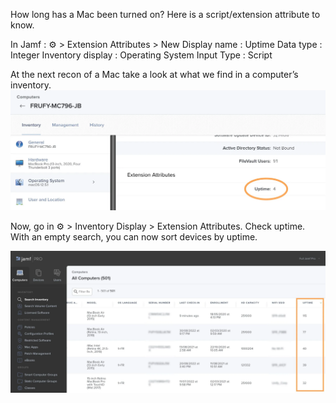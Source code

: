 How long has a Mac been turned on? Here is a script/extension attribute to know.

In Jamf : ⚙️ > Extension Attributes > New 
Display name : Uptime 
Data type : Integer 
Inventory display : Operating System 
Input Type : Script 

At the next recon of a Mac take a look at what we find in a computer’s inventory.
![What is this](uptime_ea.webp)

Now, go in ⚙️ > Inventory Display > Extension Attributes. Check uptime.
With an empty search, you can now sort devices by uptime.

![What is this](uptime_inventory.webp)
